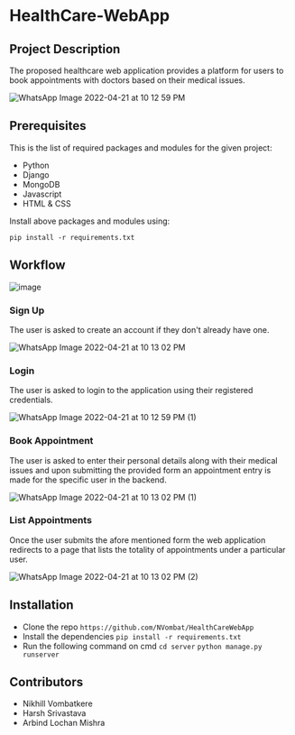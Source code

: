 # HealthCare-WebApp

## Project Description
The proposed healthcare web application provides a platform for users to book appointments with doctors based on their medical issues.

![WhatsApp Image 2022-04-21 at 10 12 59 PM](https://user-images.githubusercontent.com/60508605/164575450-3f971f98-9744-4f10-bb37-963b523ca668.jpeg)

## Prerequisites
This is the list of required packages and modules for the given project:
* Python
* Django
* MongoDB
* Javascript
* HTML & CSS

Install above packages and modules using:

`pip install -r requirements.txt`

## Workflow

![image](https://user-images.githubusercontent.com/60508605/164483224-c7a6c801-72f0-4b78-b69d-4983da799182.png)


### Sign Up
The user is asked to create an account if they don't already have one.

![WhatsApp Image 2022-04-21 at 10 13 02 PM](https://user-images.githubusercontent.com/60508605/164575485-4a950154-6642-406e-b9aa-99fd2af45f66.jpeg)


### Login
The user is asked to login to the application using their registered credentials.

![WhatsApp Image 2022-04-21 at 10 12 59 PM (1)](https://user-images.githubusercontent.com/60508605/164575498-38406199-2e7f-4cd1-ad43-14216e349f68.jpeg)


### Book Appointment
The user is asked to enter their personal details along with their medical issues and upon submitting the provided form an appointment entry is made for the specific user in the backend.

![WhatsApp Image 2022-04-21 at 10 13 02 PM (1)](https://user-images.githubusercontent.com/60508605/164575521-22c3d310-08d7-4373-812b-607277fc53a0.jpeg)


### List Appointments
Once the user submits the afore mentioned form the web application redirects to a page that lists the totality of appointments under a particular user.

![WhatsApp Image 2022-04-21 at 10 13 02 PM (2)](https://user-images.githubusercontent.com/60508605/164575543-f6266ac6-9e8c-4b06-a314-922c886a15f3.jpeg)


## Installation
* Clone the repo
  `https://github.com/NVombat/HealthCareWebApp`
* Install the dependencies
 `pip install -r requirements.txt`
* Run the following command on cmd
  `cd server`
  `python manage.py runserver`

## Contributors
* Nikhill Vombatkere
* Harsh Srivastava
* Arbind Lochan Mishra